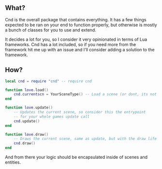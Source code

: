 ## What?

Cnd is the overall package that contains everything. It has a few things expected to be ran
on your end to function properly, but otherwise is mostly a bunch of classes for you to use and extend.

It decides a lot for you, so I consider it very opinionated in terms of Lua frameworks.
Cnd has a lot included, so if you need more from the framework hit me up with an issue
and I'll consider adding a solution to the framework.

## How?

```lua
local cnd = require "cnd" -- require cnd

function love.load()
    cnd.currentscn = YourSceneType() -- Load a scene (or dont, its not immediately needed)
end

function love.update()
    -- Updates the current scene, so consider this the entrypoint
    -- for your whole games update call
    cnd.update()
end

function love.draw()
    -- Draws the current scene, same as update, but with the draw life cycle
    cnd.draw()
end
```

And from there your logic should be encapsulated inside of scenes and entities.